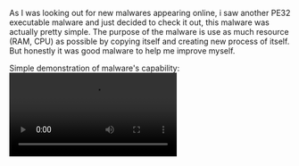 As I was looking out for new malwares appearing online, i saw another PE32 executable malware and just decided to check it out, this malware was actually pretty simple.
The purpose of the malware is use as much resource (RAM, CPU) as possible by copying itself and creating new process of itself. But honestly it was good malware to help me improve myself.

Simple demonstration of malware's capability:
![](https://basicacc.github.io/malware.mp4)





